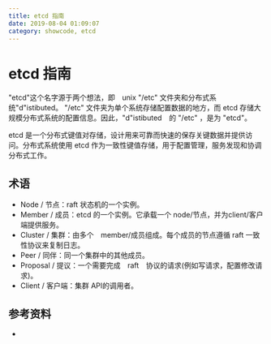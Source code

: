 ```yaml
---
title: etcd 指南
date: 2019-08-04 01:09:07
category: showcode, etcd
---
```


# etcd 指南

"etcd"这个名字源于两个想法，即　unix "/etc" 文件夹和分布式系统"d"istibuted。 "/etc" 文件夹为单个系统存储配置数据的地方，而 etcd 存储大规模分布式系统的配置信息。因此，"d"istibuted　的 "/etc" ，是为 "etcd"。

etcd 是一个分布式键值对存储，设计用来可靠而快速的保存关键数据并提供访问。分布式系统使用 etcd 作为一致性键值存储，用于配置管理，服务发现和协调分布式工作。

## 术语

- Node / 节点：raft 状态机的一个实例。
- Member / 成员：etcd 的一个实例。它承载一个 node/节点，并为client/客户端提供服务。
- Cluster / 集群：由多个　member/成员组成。每个成员的节点遵循 raft 一致性协议来复制日志。
- Peer / 同伴：同一个集群中的其他成员。
- Proposal / 提议：一个需要完成　raft　协议的请求(例如写请求，配置修改请求)。
- Client / 客户端：集群 API的调用者。



## 参考资料

- []()

